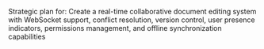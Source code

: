 Strategic plan for: Create a real-time collaborative document editing system with WebSocket support, conflict resolution, version control, user presence indicators, permissions management, and offline synchronization capabilities